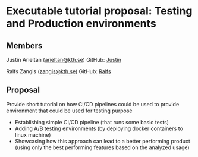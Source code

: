 # Executable tutorial proposal: Testing and Production environments
 
## Members
 
Justin Arieltan (arieltan@kth.se)
GitHub: [Justin](https://github.com/Agriad)
 
Ralfs Zangis (zangis@kth.se)
GitHub: [Ralfs](https://github.com/bubriks)
 
## Proposal
 
Provide short tutorial on how CI/CD pipelines could be used to provide environment that could be used for testing purpose

- Establishing simple CI/CD pipeline (that runs some basic tests)
- Adding A/B testing environments (by deploying docker containers to linux machine)
- Showcasing how this approach can lead to a better performing product (using only the best performing features based on the analyzed usage)

